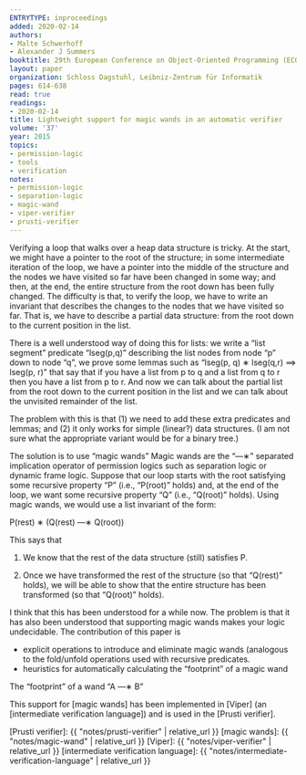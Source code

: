 ```yaml
---
ENTRYTYPE: inproceedings
added: 2020-02-14
authors:
- Malte Schwerhoff
- Alexander J Summers
booktitle: 29th European Conference on Object-Oriented Programming (ECOOP 2015)
layout: paper
organization: Schloss Dagstuhl, Leibniz-Zentrum für Informatik
pages: 614-638
read: true
readings:
- 2020-02-14
title: Lightweight support for magic wands in an automatic verifier
volume: '37'
year: 2015
topics:
- permission-logic
- tools
- verification
notes:
- permission-logic
- separation-logic
- magic-wand
- viper-verifier
- prusti-verifier
---
```


Verifying a loop that walks over a heap data structure is tricky.  At the
start, we might have a pointer to the root of the structure; in some
intermediate iteration of the loop, we have a pointer into the middle of the
structure and the nodes we have visited so far have been changed in some way;
and then, at the end, the entire structure from the root down has been fully
changed.  The difficulty is that, to verify the loop, we have to write an
invariant that describes the changes to the nodes that we have visited so far.
That is, we have to describe a partial data structure: from the root down to
the current position in the list.

There is a well understood way of doing this for lists: we write a “list
segment” predicate “lseg(p,q)” describing the list nodes from node “p” down to
node “q”, we prove some lemmas such as “lseg(p, q) ∗ lseg(q,r) ==> lseg(p, r)”
that say that if you have a list from p to q and a list from q to r then you
have a list from p to r.  And now we can talk about the partial list from the
root down to the current position in the list and we can talk about the
unvisited remainder of the list.

The problem with this is that (1)  we need to add these extra predicates and
lemmas; and (2) it only works for simple (linear?) data structures.  (I am not
sure what the appropriate variant would be for a binary tree.)

The solution is to use “magic wands” Magic wands are the “—∗” separated
implication operator of permission logics such as separation logic or dynamic
frame logic.  Suppose that our loop starts with the root satisfying some
recursive property “P” (i.e., “P(root)” holds) and, at the end of the loop, we
want some recursive property “Q” (i.e., “Q(root)” holds).  Using magic wands,
we would use a list invariant of the form:


P(rest) ∗ (Q(rest) ––∗ Q(root))

This says that

1. We know that the rest of the data structure (still) satisfies P.

2. Once we have transformed the rest of the structure (so that “Q(rest)”
   holds), we will be able to show that the entire structure has been
   transformed (so that “Q(root)” holds).

I think that this has been understood for a while now.  The problem is that it
has also been understood that supporting magic wands makes your logic
undecidable.  The contribution of this paper is

- explicit operations to introduce and eliminate magic wands (analogous to the
  fold/unfold operations used with recursive predicates.
- heuristics for automatically calculating the “footprint” of a magic wand

The “footprint” of a wand “A ––∗ B”

This support for [magic wands] has been implemented in [Viper] (an
[intermediate verification language]) and is used in the [Prusti verifier].

[Prusti verifier]: {{ "notes/prusti-verifier" | relative_url }}
[magic wands]: {{ "notes/magic-wand" | relative_url }}
[Viper]: {{ "notes/viper-verifier" | relative_url }}
[intermediate verification language]: {{ "notes/intermediate-verification-language" | relative_url }}
